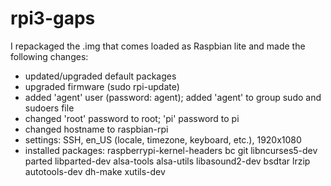 # rpi3-gaps

I repackaged the .img that comes loaded as Raspbian lite and made the following changes:
- updated/upgraded default packages
- upgraded firmware (sudo rpi-update)
- added 'agent' user (password: agent); added 'agent' to group sudo and sudoers file
- changed 'root' password to root; 'pi' password to pi
- changed hostname to raspbian-rpi
- settings: SSH, en_US (locale, timezone, keyboard, etc.), 1920x1080
- installed packages:
    raspberrypi-kernel-headers bc git libncurses5-dev parted libparted-dev alsa-tools alsa-utils libasound2-dev bsdtar lrzip autotools-dev     dh-make xutils-dev
